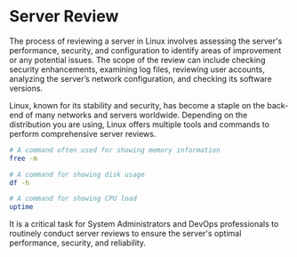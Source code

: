 # Server Review 

The process of reviewing a server in Linux involves assessing the server's performance, security, and configuration to identify areas of improvement or any potential issues. The scope of the review can include checking security enhancements, examining log files, reviewing user accounts, analyzing the server’s network configuration, and checking its software versions.

Linux, known for its stability and security, has become a staple on the back-end of many networks and servers worldwide. Depending on the distribution you are using, Linux offers multiple tools and commands to perform comprehensive server reviews.

```bash
# A command often used for showing memory information
free -m

# A command for showing disk usage
df -h

# A command for showing CPU load
uptime
```

It is a critical task for System Administrators and DevOps professionals to routinely conduct server reviews to ensure the server's optimal performance, security, and reliability.
